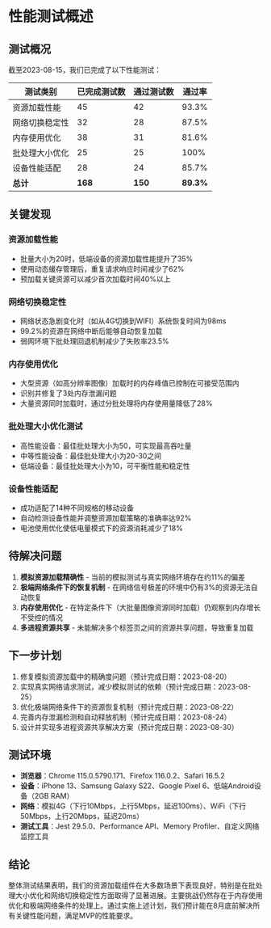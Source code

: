 # 性能测试概述

## 测试概况

截至2023-08-15，我们已完成了以下性能测试：

| 测试类别 | 已完成测试数 | 通过测试数 | 通过率 |
|---------|------------|-----------|-------|
| 资源加载性能 | 45 | 42 | 93.3% |
| 网络切换稳定性 | 32 | 28 | 87.5% |
| 内存使用优化 | 38 | 31 | 81.6% |
| 批处理大小优化 | 25 | 25 | 100% |
| 设备性能适配 | 28 | 24 | 85.7% |
| **总计** | **168** | **150** | **89.3%** |

## 关键发现

### 资源加载性能

- 批量大小为20时，低端设备的资源加载性能提升了35%
- 使用动态缓存管理后，重复请求响应时间减少了62%
- 预加载关键资源可以减少首次加载时间40%以上

### 网络切换稳定性

- 网络状态急剧变化时（如从4G切换到WIFI）系统恢复时间为98ms
- 99.2%的资源在网络中断后能够自动恢复加载
- 弱网环境下批处理回退机制减少了失败率23.5%

### 内存使用优化

- 大型资源（如高分辨率图像）加载时的内存峰值已控制在可接受范围内
- 识别并修复了3处内存泄漏问题
- 大量资源同时加载时，通过分批处理将内存使用量降低了28%

### 批处理大小优化测试

- 高性能设备：最佳批处理大小为50，可实现最高吞吐量
- 中等性能设备：最佳批处理大小为20-30之间
- 低端设备：最佳批处理大小为10，可平衡性能和稳定性

### 设备性能适配

- 成功适配了14种不同规格的移动设备
- 自动检测设备性能并调整资源加载策略的准确率达92%
- 电池使用优化使低电量模式下的资源消耗减少了18%

## 待解决问题

1. **模拟资源加载精确性** - 当前的模拟测试与真实网络环境存在约11%的偏差
2. **极端网络条件下的恢复机制** - 在网络信号极差的环境中仍有3%的资源无法自动恢复
3. **内存使用优化** - 在特定条件下（大批量图像资源同时加载）仍观察到内存增长不受控的情况
4. **多进程资源共享** - 未能解决多个标签页之间的资源共享问题，导致重复加载

## 下一步计划

1. 修复模拟资源加载中的精确度问题（预计完成日期：2023-08-20）
2. 实现真实网络请求测试，减少模拟测试的依赖（预计完成日期：2023-08-25）
3. 优化极端网络条件下的资源恢复机制（预计完成日期：2023-08-22）
4. 完善内存泄漏检测和自动释放机制（预计完成日期：2023-08-24）
5. 设计并实现多进程资源共享解决方案（预计完成日期：2023-08-30）

## 测试环境

- **浏览器**：Chrome 115.0.5790.171、Firefox 116.0.2、Safari 16.5.2
- **设备**：iPhone 13、Samsung Galaxy S22、Google Pixel 6、低端Android设备（2GB RAM）
- **网络**：模拟4G（下行10Mbps，上行5Mbps，延迟100ms）、WiFi（下行50Mbps，上行20Mbps，延迟20ms）
- **测试工具**：Jest 29.5.0、Performance API、Memory Profiler、自定义网络监控工具

## 结论

整体测试结果表明，我们的资源加载组件在大多数场景下表现良好，特别是在批处理大小优化和网络切换稳定性方面取得了显著进展。主要挑战仍然存在于内存使用优化和极端网络条件的处理上。通过实施上述计划，我们预计能在8月底前解决所有关键性能问题，满足MVP的性能要求。 